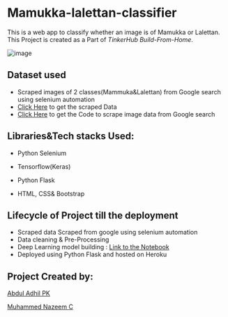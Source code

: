 # Mamukka-lalettan-classifier
This is a web app to classify whether an image is of Mamukka or Lalettan. This Project is created as a Part of *TinkerHub Build-From-Home*.

![image](https://user-images.githubusercontent.com/65992809/118422630-38192180-b6e1-11eb-8ca7-cd1ec616fbe4.png)

## Dataset used
 - Scraped images of 2 classes(Mammuka&Lalettan) from Google search using selenium automation
 - [Click Here](./scraping_data) to get the scraped Data
 - [Click Here](./scraping_data) to get the Code to scrape image data from Google search

## Libraries&Tech stacks Used:

 - Python Selenium 
  
 - Tensorflow(Keras)

 - Python Flask

 - HTML, CSS& Bootstrap

## Lifecycle of Project till the deployment

 - Scraped data Scraped from google using selenium automation
 - Data cleaning & Pre-Processing
 - Deep Learning model building : [Link to the Notebook]()
 - Deployed using Python Flask and hosted on Heroku

## Project Created by:

[Abdul Adhil PK](https://github.com/adhilcodes)

[Muhammed Nazeem C](https://github.com/nazeem-c)
